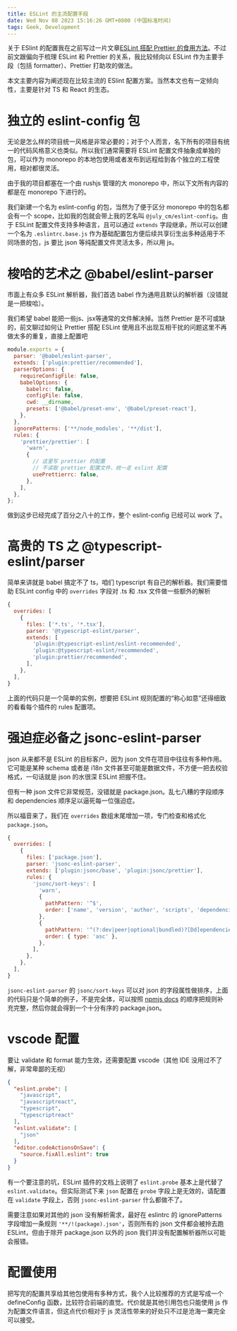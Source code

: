 ```yaml
---
title: ESLint 的主流配置手段
date: Wed Nov 08 2023 15:16:26 GMT+0800 (中国标准时间)
tags: Geek, Development
---
```


关于 ESlint 的配置我在之前写过一片文章[ESLint 搭配 Prettier 的食用方法]()。不过前文跟偏向于梳理 ESLint 和 Prettier 的关系，我比较倾向以 ESLint 作为主要手段（包括 formatter）、Prettier 打助攻的做法。

本文主要内容为阐述现在比较主流的 ESlint 配置方案。当然本文也有一定倾向性，主要是针对 TS 和 React 的生态。

# 独立的 eslint-config 包

无论是怎么样的项目统一风格是非常必要的；对于个人而言，名下所有的项目有统一的代码风格意义也类似。所以我们通常需要将 ESLint 配置文件抽象成单独的包，可以作为 monorepo 的本地包使用或者发布到远程给到各个独立的工程使用，相对都很灵活。

由于我的项目都塞在一个由 rushjs 管理的大 monorepo 中，所以下文所有内容的都是在 monorepo 下进行的。

我们新建一个名为 eslint-config 的包，当然为了便于区分 monorepo 中的包名都会有一个 scope，比如我的包就会带上我的艺名叫 `@july_cm/eslint-config`。由于 ESLint 配置文件支持多种语言，且可以通过 `extends` 字段继承，所以可以创建一个名为 `.eslintrc.base.js` 作为基础配置包方便后续共享衍生出多种适用于不同场景的包，js 要比 json 等纯配置文件灵活太多，所以用 js。

# 梭哈的艺术之 @babel/eslint-parser

市面上有众多 ESLint 解析器，我们首选 babel 作为通用且默认的解析器（没错就是一把梭哈）。

我们希望 babel 能把一些js、jsx等通常的文件解决掉。当然 Prettier 是不可或缺的，前文聊过如何让 Prettier 搭配 ESLint 使用且不出现互相干扰的问题这里不再做太多的重复，直接上配置吧

```js
module.exports = {
  parser: '@babel/eslint-parser',
  extends: ['plugin:prettier/recommended'],
  parserOptions: {
    requireConfigFile: false,
    babelOptions: {
      babelrc: false,
      configFile: false,
      cwd: __dirname,
      presets: ['@babel/preset-env', '@babel/preset-react'],
    },
  },
  ignorePatterns: ['**/node_modules', '**/dist'],
  rules: {
    'prettier/prettier': [
      'warn',
      {
        // 这里写 prettier 的配置
        // 不读取 prettier 配置文件，统一走 eslint 配置
        usePrettierrc: false,
      },
    ],
  },
};
```

做到这步已经完成了百分之八十的工作，整个 eslint-config 已经可以 work 了。

# 高贵的 TS 之 @typescript-eslint/parser

简单来讲就是 babel 搞定不了 ts，咱们 typescript 有自己的解析器。我们需要借助 ESLint config 中的 `overrides` 字段对 .ts 和 .tsx 文件做一些额外的解析

```js
{
  overrides: [
    {
      files: ['*.ts', '*.tsx'],
      parser: '@typescript-eslint/parser',
      extends: [
        'plugin:@typescript-eslint/eslint-recommended',
        'plugin:@typescript-eslint/recommended',
        'plugin:prettier/recommended',
      ],
    },
  ],
}
```

上面的代码只是一个简单的实例，想要把 ESLint 规则配置的“称心如意”还得细致的看看每个插件的 rules 配置项。

# 强迫症必备之 jsonc-eslint-parser

json 从来都不是 ESLint 的目标客户，因为 json 文件在项目中往往有多种作用。它可能是某种 schema 或者是 i18n 文件甚至可能是数据文件，不方便一把去校验格式，一句话就是 json 的水很深 ESLint 把握不住。

但有一种 json 文件它非常规范，没错就是 package.json。乱七八糟的字段顺序和 dependencies 顺序足以逼死每一位强迫症。

所以福音来了，我们在 `overrides` 数组末尾增加一项，专门检查和格式化 `package.json`。

```js
{
  overrides: [
    {
      files: ['package.json'],
      parser: 'jsonc-eslint-parser',
      extends: ['plugin:jsonc/base', 'plugin:jsonc/prettier'],
      rules: {
        'jsonc/sort-keys': [
          'warn',
          {
            pathPattern: '^$',
            order: ['name', 'version', 'author', 'scripts', 'dependencies', 'devDependencies'],
          },
          {
            pathPattern: '^(?:dev|peer|optional|bundled)?[Dd]ependencies$',
            order: { type: 'asc' },
          },
        ],
      },
    },
  ],
}
```

`jsonc-eslint-parser` 的 `jsonc/sort-keys` 可以对 json 的字段属性做排序，上面的代码只是个简单的例子，不是完全体，可以按照 [npmjs docs](https://docs.npmjs.com/cli/v9/configuring-npm/package-json) 的顺序把规则补充完整，然后你就会得到一个十分有序的 package.json。

# vscode 配置

要让 validate 和 format 能力生效，还需要配置 vscode（其他 IDE 没用过不了解，非常卑鄙的无视）

```json
{
  "eslint.probe": [
    "javascript",
    "javascriptreact",
    "typescript",
    "typescriptreact"
  ],
  "eslint.validate": [
    "json"
  ],
  "editor.codeActionsOnSave": {
    "source.fixAll.eslint": true
  }
}
```

有一个要注意的坑，ESLint 插件的文档上说明了 `eslint.probe` 基本上是代替了 `eslint.validate`。但实际测试下来 `json` 配置在 `probe` 字段上是无效的，请配置在 `validate` 字段上，否则 `jsonc-eslint-parser` 什么都做不了。

需要注意如果对其他的 json 没有解析需求，最好在 eslintrc 的 ignorePatterns 字段增加一条规则 `'**/!(package).json'`，否则所有的 json 文件都会被拎去跑 ESLint，但由于除开 package.json 以外的 json 我们并没有配置解析器所以可能会报错。

# 配置使用

把写完的配置共享给其他包使用有多种方式，我个人比较推荐的方式是写成一个 defineConfig 函数，比较符合前端的直觉。代价就是其他引用包也只能使用 js 作为配置文件语言，但这点代价相对于 js 灵活性带来的好处只不过是沧海一粟完全可以接受。

